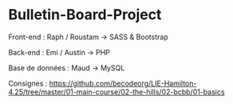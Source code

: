 # Bulletin-Board-Project

Front-end : Raph / Roustam  -> SASS & Bootstrap

Back-end : Emi / Austin -> PHP 

Base de données  : Maud -> MySQL

Consignes : https://github.com/becodeorg/LIE-Hamilton-4.25/tree/master/01-main-course/02-the-hills/02-bcbb/01-basics
